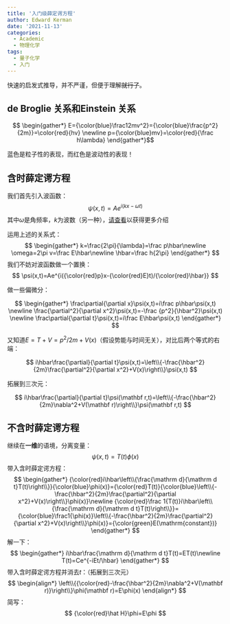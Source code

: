 ```yaml
---
title: '入门级薛定谔方程'
author: Edward Kerman
date: '2021-11-13'
categories:
  - Academic
  - 物理化学
tags:
  - 量子化学
  - 入门
---
```

快速的启发式推导，并不严谨，但便于理解~~就行了~~。

## de Broglie 关系和Einstein 关系

$$ \begin{gather*} E={\color{blue}\frac12mv^2}={\color{blue}\frac{p^2}{2m}}=\color{red}{hv} \newline
p={\color{blue}mv}=\color{red}{\frac h\lambda} \end{gather*}$$

蓝色是粒子性的表现，而红色是波动性的表现！

## 含时薛定谔方程

我们首先引入波函数：
$$
\psi(x,t)=Ae^{i(kx-\omega t)}
$$
其中$\omega$是角频率，$k$为波数（另一种），[请查看](https://www.animations.physics.unsw.edu.au/jw/travelling_sine_wave.htm)以获得更多介绍

运用上述的关系式：
$$
\begin{gather*}
k=\frac{2\pi}{\lambda}=\frac p\hbar\newline
\omega=2\pi v=\frac E\hbar\newline
\hbar=\frac h{2\pi}
\end{gather*}
$$
我们不妨对波函数做一个置换：
$$
\psi(x,t)=Ae^{i({\color{red}p}x-{\color{red}E}t)/{\color{red}\hbar}}
$$

做一些偏微分：

$$
\begin{gather*}
\frac\partial{\partial x}\psi(x,t)=i\frac p\hbar\psi(x,t) \newline
\frac{\partial^2}{\partial x^2}\psi(x,t)=-\frac {p^2}{\hbar^2}\psi(x,t) \newline
\frac\partial{\partial t}\psi(x,t)=i\frac E\hbar\psi(x,t)
\end{gather*}
$$

又知道$E=T+V=p^2/2m+V(x)$（假设势能与时间无关），对比后两个等式的右端：

$$
i\hbar\frac{\partial}{\partial t}\psi(x,t)=\left\\{-\frac{\hbar^2}{2m}\frac{\partial^2}{\partial x^2}+V(x)\right\\}\psi(x,t)
$$

拓展到三次元：

$$
i\hbar\frac{\partial}{\partial t}\psi(\mathbf r,t)=\left\\{-\frac{\hbar^2}{2m}\nabla^2+V(\mathbf r)\right\\}\psi(\mathbf r,t)
$$

## 不含时薛定谔方程

继续在**一维**的语境，分离变量：
$$
\psi(x,t)=T(t)\phi(x)
$$
带入含时薛定谔方程：
$$
\begin{gather*}
{\color{red}i\hbar\left\\{\frac{\mathrm d}{\mathrm d t}T(t)\right\\}}{\color{blue}\phi(x)}={\color{red}T(t)}{\color{blue}\left\\{-\frac{\hbar^2}{2m}\frac{\partial^2}{\partial x^2}+V(x)\right\\}\phi(x)}\newline
{\color{red}\frac 1{T(t)}i\hbar\left\\{\frac{\mathrm d}{\mathrm d t}T(t)\right\\}}={\color{blue}\frac1{\phi(x)}\left\\{-\frac{\hbar^2}{2m}\frac{\partial^2}{\partial x^2}+V(x)\right\\}\phi(x)}={\color{green}E(\mathrm{constant})}
\end{gather*}
$$
解一下：
$$
\begin{gather*}
i\hbar\frac{\mathrm d}{\mathrm d t}T(t)=ET(t)\newline
T(t)=Ce^{-iEt/\hbar}
\end{gather*}
$$
带入含时薛定谔方程并消去$t$：（拓展到三次元）
$$
\begin{align*}
\left\\{{\color{red}-\frac{\hbar^2}{2m}\nabla^2+V(\mathbf r)}\right\\}\phi(\mathbf r)=E\phi(x)
\end{align*}
$$
简写：
$$
{\color{red}\hat H}\phi=E\phi
$$
